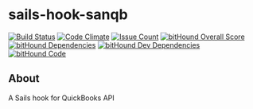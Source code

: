 # sails-hook-sanqb

  [![Build Status](https://travis-ci.org/sanjorgek/sails-hook-sanqb.svg?branch=master)](https://travis-ci.org/sanjorgek/sails-hook-sanqb)
  [![Code Climate](https://codeclimate.com/github/sanjorgek/sails-hook-sanqb/badges/gpa.svg)](https://codeclimate.com/github/sanjorgek/sails-hook-sanqb)
  [![Issue Count](https://codeclimate.com/github/sanjorgek/sails-hook-sanqb/badges/issue_count.svg)](https://codeclimate.com/github/sanjorgek/sails-hook-sanqb)
  [![bitHound Overall Score](https://www.bithound.io/github/sanjorgek/sails-hook-sanqb/badges/score.svg)](https://www.bithound.io/github/sanjorgek/sails-hook-sanqb)
  [![bitHound Dependencies](https://www.bithound.io/github/sanjorgek/sails-hook-sanqb/badges/dependencies.svg)](https://www.bithound.io/github/sanjorgek/sails-hook-sanqb/master/dependencies/npm)
  [![bitHound Dev Dependencies](https://www.bithound.io/github/sanjorgek/sails-hook-sanqb/badges/devDependencies.svg)](https://www.bithound.io/github/sanjorgek/sails-hook-sanqb/master/dependencies/npm)
  [![bitHound Code](https://www.bithound.io/github/sanjorgek/sails-hook-sanqb/badges/code.svg)](https://www.bithound.io/github/sanjorgek/sails-hook-sanqb)

## About
A Sails hook for QuickBooks API
